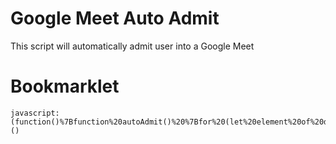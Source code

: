 # Google Meet Auto Admit

This script will automatically admit user into a Google Meet

# Bookmarklet

```
javascript:(function()%7Bfunction%20autoAdmit()%20%7Bfor%20(let%20element%20of%20document.getElementsByTagName('span'))%20%7Bif%20(element.innerHTML%20%3D%3D%3D%20'Admit')%20%7Bconsole.log('There%20is%20someone%20waiting%20to%20join%20this%20meeting%2C%20automatically%20admitting%20them...')%3Belement.click()%3B%7D%7D%7Dconsole.log('Enabling%20Auto%20Admit')%3BsetInterval(autoAdmit%2C%205%20*%201000)%7D)()
```
